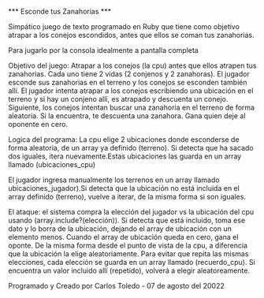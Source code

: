 *** Esconde tus Zanahorias ***

Simpático juego de texto programado en Ruby que tiene como objetivo atrapar a los conejos escondidos, antes que ellos se coman tus zanahorias.

Para jugarlo por la consola idealmente a pantalla completa

Objetivo del juego:
Atrapar a los conejos (la cpu) antes que ellos atrapen tus zanahorias. 
Cada uno tiene 2 vidas (2 conjenos y 2 zanahoras).
El jugador esconde sus zanahorias en el terreno y los conejos se esconden también allí.
El jugador intenta atrapar a los conejos escribiendo una ubicación en el terreno y si hay un conjeno allí, es atrapado y descuenta un conejo. Siguiente, los conejos intentan buscar una zanahoria en el terreno de forma aleatoria. Si la encuentra, te descuenta una zanahora. Gana quien deje al oponente en cero.


Logica del programa:
La cpu elige 2 ubicaciones donde esconderse de forma aleatoria, de un array ya definido (terreno). Si detecta que ha sacado dos iguales, itera nuevamente.Estas ubicaciones las guarda en un array llamado (ubicaciones_cpu)

El jugador ingresa manualmente los terrenos en un array llamado ubicaciones_jugador).Si detecta que la ubicación no está incluida en el array definido (terreno), vuelve a iterar, de la misma forma si son iguales.

El ataque: el sistema compra la elección del jugador vs la ubicación del cpu usando (array.include?(elección)). Si detecta que está incluido, toma ese dato y lo borra de la ubicación, dejando el array de ubicación con un elemento menos. Cuando el array de ubicación queda en cero, gana el oponte. 
De la misma forma desde el punto de vista de la cpu, a diferencia que la ubicación la elige aleatoriamente. Para evitar que repita las mismas elecciones, cada elección se guarda en un array llamado (recuerdo_cpu). Si encuentra un valor incluido allí (repetido), volverá a elegir aleatoreamente.

Programado y Creado por Carlos Toledo - 07 de agosto del 20022
